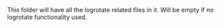 This folder will have all the logrotate related files in it. Will be empty if no logrotate functionality used.
